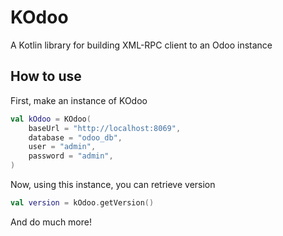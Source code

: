 # KOdoo
A Kotlin library for building XML-RPC client to an Odoo instance

## How to use
First, make an instance of KOdoo
```kotlin
val kOdoo = KOdoo(
    baseUrl = "http://localhost:8069",
    database = "odoo_db",
    user = "admin",
    password = "admin",
)
```

Now, using this instance, you can retrieve version
```kotlin
val version = kOdoo.getVersion()
```

And do much more!